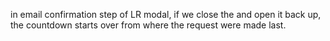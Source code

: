 in email confirmation step of LR modal, if we close the and open it back up, the countdown starts over from where the request were made last.
